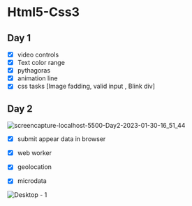 # Html5-Css3
## Day 1
- [x] video controls
- [x] Text color range
- [x] pythagoras
- [x] animation line
- [x] css tasks [Image fadding, valid input , Blink div]

## Day 2
![screencapture-localhost-5500-Day2-2023-01-30-16_51_44](https://user-images.githubusercontent.com/78925756/215513329-448774f8-9e16-4b42-9ed2-d1be2fc334b5.png)

- [x] submit appear data in browser
- [x] web worker
- [x] geolocation
- [x] microdata


![Desktop - 1](https://user-images.githubusercontent.com/78925756/215513265-ae3050c0-c032-413b-8d38-0a532ffe642a.png)

